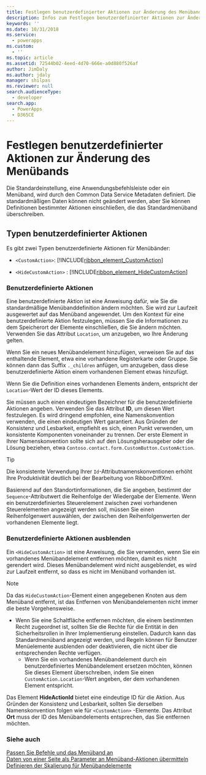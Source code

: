 ```yaml
---
title: Festlegen benutzerdefinierter Aktionen zur Änderung des Menübands (modellgesteuerte Apps) | Microsoft Docs
description: Infos zum Festlegen benutzerdefinierter Aktionen zur Änderung des Menübands
keywords: ''
ms.date: 10/31/2018
ms.service:
  - powerapps
ms.custom:
  - ''
ms.topic: article
ms.assetid: 72544b02-4eed-4d70-666e-a0d880f526af
author: JimDaly
ms.author: jdaly
manager: shilpas
ms.reviewer: null
search.audienceType:
  - developer
search.app:
  - PowerApps
  - D365CE
---
```


# <a name="define-custom-actions-to-modify-the-ribbon"></a>Festlegen benutzerdefinierter Aktionen zur Änderung des Menübands

<!-- https://docs.microsoft.com/dynamics365/customer-engagement/developer/customize-dev/define-custom-actions-modify-ribbon -->

Die Standardeinstellung, eine Anwendungsbefehlsleiste oder ein Menüband, wird durch den Common Data Service Metadaten definiert. Die standardmäßigen Daten können nicht geändert werden, aber Sie können Definitionen bestimmter Aktionen einschließen, die das Standardmenüband überschreiben.  
  
## <a name="types-of-custom-actions"></a>Typen benutzerdefinierter Aktionen  
 Es gibt zwei Typen benutzerdefinierte Aktionen für Menübänder:  
  
- `<CustomAction>`: [!INCLUDE[ribbon_element_CustomAction](../../includes/ribbon-element-customaction.md)]  
  
- `<HideCustomAction>` : [!INCLUDE[ribbon_element_HideCustomAction](../../includes/ribbon-element-hidecustomaction.md)]  
  
### <a name="custom-actions"></a>Benutzerdefinierte Aktionen  
 Eine benutzerdefinierte Aktion ist eine Anweisung dafür, wie Sie die standardmäßige Menübanddefinition ändern möchten. Sie wird zur Laufzeit ausgewertet auf das Menüband angewendet. Um den Kontext für eine benutzerdefinierte Aktion festzulegen, müssen Sie die Informationen zu dem Speicherort der Elemente einschließen, die Sie ändern möchten. Verwenden Sie das Attribut `Location`, um anzugeben, wo Ihre Änderung gelten.  
  
 Wenn Sie ein neues Menübandelement hinzufügen, verweisen Sie auf das enthaltende Element, etwa eine vorhandene Registerkarte oder Gruppe. Sie können dann das Suffix `._children` anfügen, um anzugeben, dass diese benutzerdefinierte Aktion einem vorhandenen Element etwas hinzufügt.  
  
 Wenn Sie die Definition eines vorhandenen Elements ändern, entspricht der `Location`-Wert der ID dieses  Elements.  
  
 Sie müssen auch einen eindeutigen Bezeichner für die benutzerdefinierte Aktionen angeben. Verwenden Sie das Attribut **ID**, um diesen Wert festzulegen. Es wird dringend empfohlen, eine Namenskonvention verwenden, die einen eindeutigen Wert garantiert. Aus Gründen der Konsistenz und Lesbarkeit, empfiehlt es sich, einen Punkt verwenden, um konsistente Komponenten voneinander zu trennen. Der erste Element in Ihrer Namenskonvention sollte sich auf den Lösungsherausgeber oder die Lösung beziehen, etwa `Contoso.contact.form.CustomButton.CustomAction`.  
  
> [!TIP]
>  Die konsistente Verwendung Ihrer `Id`-Attributnamenskonventionen erhöht Ihre Produktivität deutlich bei der Bearbeitung von RibbonDiffXml.  
  
 Basierend auf den Standortinformationen, die Sie angeben, bestimmt der `Sequence`-Attributwert die Reihenfolge der Wiedergabe der Elemente. Wenn ein benutzerdefiniertes Steuerelement zwischen zwei vorhandenen Steuerelementen angezeigt werden soll, müssen Sie einen Reihenfolgenwert auswählen, der zwischen den Reihenfolgenwerten der vorhandenen Elemente liegt.  
  
### <a name="hide-custom-actions"></a>Benutzerdefinierte Aktionen ausblenden  
 Ein `<HideCustomAction>` ist eine Anweisung, die Sie verwenden, wenn Sie ein vorhandenes Menübandelement entfernen möchten, damit es nicht gerendert wird. Dieses Menübandelement wird nicht ausgeblendet, es wird zur Laufzeit entfernt, so dass es nicht im Menüband vorhanden ist.  
  
> [!NOTE]
>  Da das `HideCustomAction`-Element einen angegebenen Knoten aus dem Menüband entfernt, ist das Entfernen von Menübandelementen nicht immer die beste Vorgehensweise.  
> 
> - Wenn Sie eine Schaltfläche entfernen möchten, die einem bestimmten Recht zugeordnet ist, sollten Sie die Rechte für die Entität in den Sicherheitsrollen in Ihrer Implementierung einstellen. Dadurch kann das Standardmenüband angezeigt werden, und Regeln können für Benutzer Menüelemente ausblenden oder deaktivieren, die nicht über die entsprechenden Rechte verfügen.  
>   -   Wenn Sie ein vorhandenes Menübandelement durch ein benutzerdefiniertes Menübandelement ersetzen möchten, können Sie dieses Element überschreiben, indem Sie einen `CustomAction.Location`-Wert angeben, der dem vorhandenen Element entspricht.  
  
 Das Element **HideActionId** bietet eine eindeutige ID für die Aktion. Aus Gründen der Konsistenz und Lesbarkeit, sollten Sie derselben Namenskonvention folgen wie für `<CustomAction>` -Elemente. Das Attribut **Ort** muss der ID des Menübandelements entsprechen, das Sie entfernen möchten.  
  
### <a name="see-also"></a>Siehe auch  
 [Passen Sie Befehle und das Menüband an](customize-commands-ribbon.md)   
 [Daten von einer Seite als Parameter an Menüband-Aktionen übermitteln](/dynamics365/customer-engagement/developer/customize-dev/pass-dynamics-365-data-page-parameter-ribbon-actions)<br/>   <!-- TODO need to update the relevant PowerApps repo link-->
 [Definieren der Skalierung für Menübandelemente](define-scaling-ribbon-elements.md)
